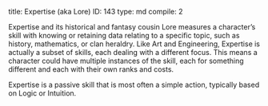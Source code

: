 title:          Expertise (aka Lore)
ID:             143
type:           md
compile:        2


Expertise and its historical and fantasy cousin Lore measures a character’s skill with knowing or retaining data relating to a specific topic, such as history, mathematics, or clan heraldry. Like Art and Engineering, Expertise is actually a subset of skills, each dealing with a different focus. This means a character could have multiple instances of the skill, each for something different and each with their own ranks and costs.

Expertise is a passive skill that is most often a simple action, typically based on Logic or Intuition.